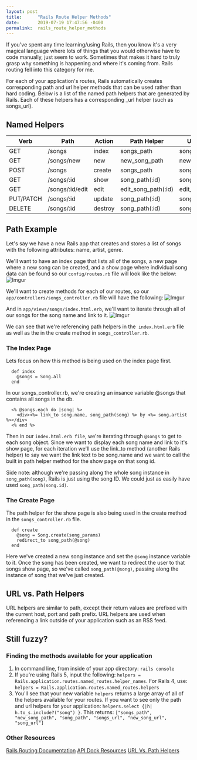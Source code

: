 ```yaml
---
layout: post
title:      "Rails Route Helper Methods"
date:       2019-07-19 17:47:56 -0400
permalink:  rails_route_helper_methods
---
```



If you've spent any time learning/using Rails, then you know it's a very magical language where lots of things that you would otherwise have to code manually, just seem to work. Sometimes that makes it hard to truly grasp why something is happening and where it's coming from. Rails routing fell into this category for me.  

For each of your application's routes, Rails automatically creates corresponding path and url helper methods that can be used rather than hard coding.  Below is  a list of the named path helpers that are generated by Rails. Each of these helpers has a corresponding _url helper (such as songs_url).

## Named Helpers

| Verb | Path | Action | Path Helper| URL Helper|
| -------- | -------- | -------- |-------- |-------- |
| GET   | /songs | index   | songs_path  | songs_url |
| GET   | /songs/new  | new   | new_song_path | new_song_url|
| POST  | /songs  | create   | songs_path  | songs_url|
| GET   | /songs/:id  | show  | song_path(:id)  | song_url(:id)|
| GET   | /songs/:id/edit  | edit   | edit_song_path(:id)  | edit_song_url(:id) |
| PUT/PATCH   | /songs/:id | update   | song_path(:id)  |song_url(:id) |
| DELETE   | /songs/:id  | destroy  | song_path(:id) | song_url(:id)  |

## Path Example

Let's say we have a new Rails app that creates and stores a list of songs with the following attributes: name, artist, genre.


We'll want to have an index page that lists all of the songs, a new page where a new song can be created, and a show page where individual song data can be found so our ```config/routes.rb``` file will look like the below:
![Imgur](https://i.imgur.com/bsfoTmW.png)

We'll want to create methods for each of our routes, so our ```app/controllers/songs_controller.rb``` file will have the following:
![Imgur](https://i.imgur.com/8pYMH0E.png)

And in ```app/views/songs/index.html.erb```, we'll want to iterate through all of our songs for the song name and link to it.
![Imgur](https://i.imgur.com/Oq349wK.png)

We can see that we're referencing path helpers in the``` index.html.erb``` file as well as the in the create method in ```songs_controller.rb```. 


### The Index Page
Lets focus on how this method is being used on the index page first.
```
  def index
    @songs = Song.all
  end
```
In our songs_controller.rb, we're creating an insance variable @songs that contains all songs in the db.

```
  <% @songs.each do |song| %>
    <div><%= link_to song.name, song_path(song) %> by <%= song.artist %></div>
  <% end %>
```
Then in our ```index.html.erb file```, we're iterating through ```@songs``` to get to each song object. Since we want to display each song name and link to it's show page, for each iteration  we'll use the link_to method (another Rails helper) to say we want the link text to be song.name and we want to call the built in path helper method for the show page on that song id.  

Side note: although we're passing along the whole song instance in ```song_path(song)```, Rails is just using the song ID. We could just as easily have used ```song_path(song.id)```.

### The Create Page
The path helper for the show page is also being used in the create method in the ```songs_controller.rb``` file.  

```
  def create
    @song = Song.create(song_params)
    redirect_to song_path(@song)
  end
```
Here we've created a new song instance and set the ```@song``` instance variable to it.  Once the song has been created, we want to redirect the user to that songs show page, so we've called ```song_path(@song)```, passing along the instance of song that we've just created.

## URL vs. Path Helpers
URL helpers are similar to path, except their return values are prefixed with the current host, port and path prefix. URL helpers are used when referencing a link outside of your application such as an RSS feed.

## Still fuzzy?

### Finding the methods available for your application

1. In command line, from inside of your app directory: ```rails console```
2. If you're using Rails 5, input the following: ```helpers = Rails.application.routes.named_routes.helper_names```. For Rails 4, use: ```helpers = Rails.application.routes.named_routes.helpers```
3.  You'll see that your new variable ```helpers``` returns a large array of all of the helpers available for your routes.  If you want to see only the path and url helpers for your application: ```helpers.select {|h| h.to_s.include?("song") }```.  This returns: ```["songs_path", "new_song_path", "song_path", "songs_url", "new_song_url", "song_url"]```

### Other Resources

[Rails Routing Documentation](https://guides.rubyonrails.org/routing.html)
[API Dock Resources](https://apidock.com/rails/ActionDispatch/Routing/Mapper/Scoping/Resources/resources)
[URL Vs. Path Helpers](https://stackoverflow.com/questions/11939865/named-routes-path-vs-url)



